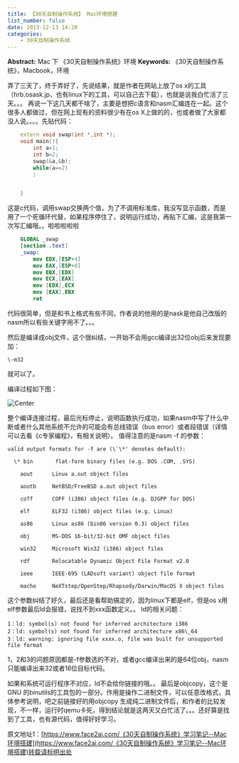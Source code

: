 ```yaml
---
title: 【30天自制操作系统】 Mac环境搭建
list_number: false
date: 2013-12-13 14:20
categories:
    - 30天自制操作系统
---
```

**Abstract:** Mac 下 《30天自制操作系统》环境
**Keywords:** 《30天自制操作系统》，Macbook，环境
<!--more-->

弄了三天了，终于弄好了，先说结果，就是作者在网站上放了os x的工具（hrb.osask.jp，也有linux下的工具，可以自己去下载），也就是说我白忙活了三天。。。
再说一下这几天都干啥了，主要是想把c语言和nasm汇编连在一起。这个很多人都做过，但在网上现有的资料很少有在os X上做的的，也或者做了大家都没人说。。。。先贴代码：
```c++
    extern void swap(int *,int *);
    void main(){
    	int a=1;
    	int b=2;
    	swap(&a,&b);
    	while(a==2)
    	;


    }
```
这是c代码，调用swap交换两个值，为了不调用标准库，我没写显示函数，而是用了一个死循环代替，如果程序停住了，说明运行成功，再贴下汇编，这是我第一次写汇编哦。。啦啦啦啦啦
```nasm
    GLOBAL _swap
    [section .text]
    _swap:
    	mov EDX,[ESP+4]
    	mov EAX,[ESP+8]
    	mov EBX,[EDX]
    	mov ECX,[EAX]
    	mov [EDX],ECX
    	mov [EAX],EBX
    	ret
```

代码很简单，但是和书上格式有些不同，作者说的他用的是nask是他自己改版的nasm所以有些关键字用不了。。。

然后是编译成obj文件，这个很纠结，一开始不会用gcc编译出32位obj后来发现要加：
```
\-m32 
```

就可以了。

编译过程如下图：

![Center][]

整个编译连接过程，最后光标停止，说明函数执行成功，如果nasm中写了什么中断或者什么其他系统不允许的可能会有总线错误（bus error）或者段错误（详情可以去看《c专家编程》，有相关说明）。
值得注意的是nasm -f 的参数：
```
valid output formats for -f are (\`\*' denotes default):

  \* bin       flat-form binary files (e.g. DOS .COM, .SYS)

    aout      Linux a.out object files

    aoutb     NetBSD/FreeBSD a.out object files

    coff      COFF (i386) object files (e.g. DJGPP for DOS)

    elf       ELF32 (i386) object files (e.g. Linux)

    as86      Linux as86 (bin86 version 0.3) object files

    obj       MS-DOS 16-bit/32-bit OMF object files

    win32     Microsoft Win32 (i386) object files

    rdf       Relocatable Dynamic Object File Format v2.0

    ieee      IEEE-695 (LADsoft variant) object file format

    macho     NeXTstep/OpenStep/Rhapsody/Darwin/MacOS X object files
```
这个参数纠结了好久，最后还是看帮助搞定的，因为linux下都是elf，但是os x用elf参数最后ld会报错，说找不到xxx函数定义。。
ld的相关问题：

```
1：ld: symbol(s) not found for inferred architecture i386
2：ld: symbol(s) not found for inferred architecture x86\_64
3：ld: warning: ignoring file xxxx.o, file was built for unsupported file format
```

1，2和3的问题原因都是-f参数选的不对，或者gcc编译出来的是64位obj，nasm只能编译出来32或者16位目标代码。

如果和系统可运行程序不对应，ld不会给你链接的哦。。
最后是objcopy，这个是GNU 的binutils的工具包的一部分。作用是操作二进制文件，可以任意改格式，具体参考说明，吧之前链接好的用objcopy 生成纯二进制文件后，和作者的比较发现，不一样，运行时qemu卡死，得到结论就是这两天又白忙活了。。。还好算是找到了工具，也有源代码，值得好好学习。


[Center]: https://tony4ai-1251394096.cos.ap-hongkong.myqcloud.com/blog_images/《30天自制操作系统》学习笔记--Mac环境搭建/20131213140747343.png





原文地址1：[https://www.face2ai.com/《30天自制操作系统》学习笔记--Mac环境搭建](https://www.face2ai.com/《30天自制操作系统》学习笔记--Mac环境搭建)转载请标明出处
